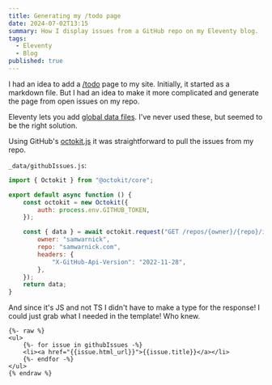 ```yaml
---
title: Generating my /todo page
date: 2024-07-02T13:15
summary: How I display issues from a GitHub repo on my Eleventy blog.
tags:
  - Eleventy
  - Blog
published: true
---
```

I had an idea to add a [/todo](/todo) page to my site. Initially, it started as a markdown file. But I had an idea to make it more complicated and generate the page from open issues on my repo.

Eleventy lets you add [global data files](https://www.11ty.dev/docs/data-global/). I've never used these, but seemed to be the right solution.

Using GitHub's [octokit.js](https://github.com/octokit/octokit.js) it was straightforward to pull the issues from my repo.

`_data/githubIssues.js`:

```js
import { Octokit } from "@octokit/core";

export default async function () {
    const octokit = new Octokit({
        auth: process.env.GITHUB_TOKEN,
    });

    const { data } = await octokit.request("GET /repos/{owner}/{repo}/issues", {
        owner: "samwarnick",
        repo: "samwarnick.com",
        headers: {
            "X-GitHub-Api-Version": "2022-11-28",
        },
    });
    return data;
}
```

And since it's JS and not TS I didn't have to make a type for the response! I could just grab what I needed in the template! Who knew.

```jinja
{%- raw %}
<ul>
    {%- for issue in githubIssues -%}
    <li><a href="{{issue.html_url}}">{{issue.title}}</a></li>
    {%- endfor -%}
</ul>
{% endraw %}
```
